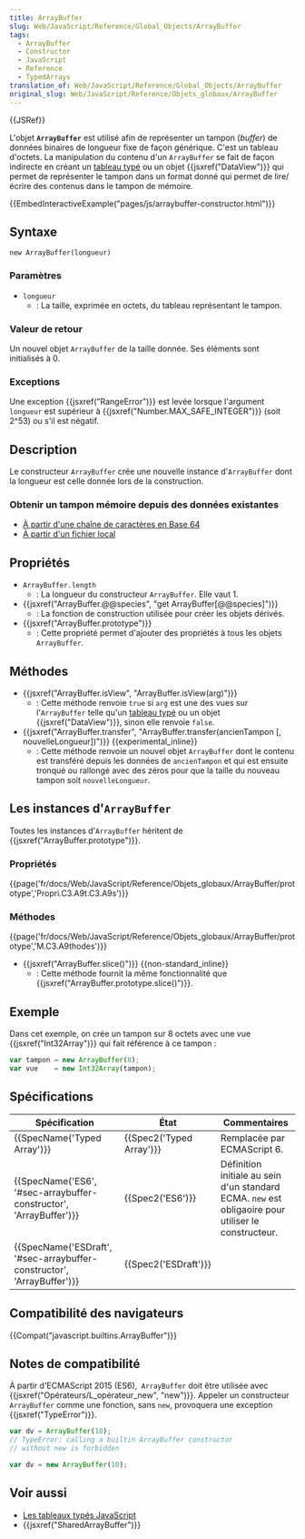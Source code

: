 ```yaml
---
title: ArrayBuffer
slug: Web/JavaScript/Reference/Global_Objects/ArrayBuffer
tags:
  - ArrayBuffer
  - Constructor
  - JavaScript
  - Reference
  - TypedArrays
translation_of: Web/JavaScript/Reference/Global_Objects/ArrayBuffer
original_slug: Web/JavaScript/Reference/Objets_globaux/ArrayBuffer
---
```

{{JSRef}}

L'objet **`ArrayBuffer`** est utilisé afin de représenter un tampon (_buffer_) de données binaires de longueur fixe de façon générique. C'est un tableau d'octets. La manipulation du contenu d'un `ArrayBuffer` se fait de façon indirecte en créant un [tableau typé](/fr/docs/Web/JavaScript/Reference/Objets_globaux/TypedArray) ou un objet {{jsxref("DataView")}} qui permet de représenter le tampon dans un format donné qui permet de lire/écrire des contenus dans le tampon de mémoire.

{{EmbedInteractiveExample("pages/js/arraybuffer-constructor.html")}}

## Syntaxe

    new ArrayBuffer(longueur)

### Paramètres

- `longueur`
  - : La taille, exprimée en octets, du tableau représentant le tampon.

### Valeur de retour

Un nouvel objet `ArrayBuffer` de la taille donnée. Ses éléments sont initialisés à 0.

### Exceptions

Une exception {{jsxref("RangeError")}} est levée lorsque l'argument `longueur` est supérieur à {{jsxref("Number.MAX_SAFE_INTEGER")}} (soit 2^53) ou s'il est négatif.

## Description

Le constructeur `ArrayBuffer` crée une nouvelle instance d'`ArrayBuffer` dont la longueur est celle donnée lors de la construction.

### Obtenir un tampon mémoire depuis des données existantes

- [À partir d'une chaîne de caractères en Base 64](/fr/docs/Décoder_encoder_en_base64#Annexe_.3A_D.C3.A9coder_une_cha.C3.AEne_en_base64_en_un_objet_Uint8Array_ou_ArrayBuffer)
- [À partir d'un fichier local](/fr/docs/Web/API/FileReader)

## Propriétés

- `ArrayBuffer.length`
  - : La longueur du constructeur `ArrayBuffer`. Elle vaut 1.
- {{jsxref("ArrayBuffer.@@species", "get ArrayBuffer[@@species]")}}
  - : La fonction de construction utilisée pour créer les objets dérivés.
- {{jsxref("ArrayBuffer.prototype")}}
  - : Cette propriété permet d'ajouter des propriétés à tous les objets `ArrayBuffer`.

## Méthodes

- {{jsxref("ArrayBuffer.isView", "ArrayBuffer.isView(arg)")}}
  - : Cette méthode renvoie `true` si `arg` est une des vues sur l'`ArrayBuffer` telle qu'un [tableau typé](/fr/docs/Web/JavaScript/Reference/Objets_globaux/TypedArray) ou un objet {{jsxref("DataView")}}, sinon elle renvoie `false`.
- {{jsxref("ArrayBuffer.transfer", "ArrayBuffer.transfer(ancienTampon [, nouvelleLongueur])")}} {{experimental_inline}}
  - : Cette méthode renvoie un nouvel objet `ArrayBuffer` dont le contenu est transféré depuis les données de `ancienTampon` et qui est ensuite tronqué ou rallongé avec des zéros pour que la taille du nouveau tampon soit `nouvelleLongueur`.

## Les instances d'`ArrayBuffer`

Toutes les instances d'`ArrayBuffer` héritent de {{jsxref("ArrayBuffer.prototype")}}.

### Propriétés

{{page('fr/docs/Web/JavaScript/Reference/Objets_globaux/ArrayBuffer/prototype','Propri.C3.A9t.C3.A9s')}}

### Méthodes

{{page('fr/docs/Web/JavaScript/Reference/Objets_globaux/ArrayBuffer/prototype','M.C3.A9thodes')}}

- {{jsxref("ArrayBuffer.slice()")}} {{non-standard_inline}}
  - : Cette méthode fournit la même fonctionnalité que {{jsxref("ArrayBuffer.prototype.slice()")}}.

## Exemple

Dans cet exemple, on crée un tampon sur 8 octets avec une vue {{jsxref("Int32Array")}} qui fait référence à ce tampon :

```js
var tampon = new ArrayBuffer(8);
var vue    = new Int32Array(tampon);
```

## Spécifications

| Spécification                                                                                | État                             | Commentaires                                                                                        |
| -------------------------------------------------------------------------------------------- | -------------------------------- | --------------------------------------------------------------------------------------------------- |
| {{SpecName('Typed Array')}}                                                         | {{Spec2('Typed Array')}} | Remplacée par ECMAScript 6.                                                                         |
| {{SpecName('ES6', '#sec-arraybuffer-constructor', 'ArrayBuffer')}}     | {{Spec2('ES6')}}             | Définition initiale au sein d'un standard ECMA. `new` est obligaoire pour utiliser le constructeur. |
| {{SpecName('ESDraft', '#sec-arraybuffer-constructor', 'ArrayBuffer')}} | {{Spec2('ESDraft')}}     |                                                                                                     |

## Compatibilité des navigateurs

{{Compat("javascript.builtins.ArrayBuffer")}}

## Notes de compatibilité

À partir d'ECMAScript 2015 (ES6),` ArrayBuffer` doit être utilisée avec {{jsxref("Opérateurs/L_opérateur_new", "new")}}. Appeler un constructeur `ArrayBuffer` comme une fonction, sans `new`, provoquera une exception {{jsxref("TypeError")}}.

```js example-bad
var dv = ArrayBuffer(10);
// TypeError: calling a builtin ArrayBuffer constructor
// without new is forbidden
```

```js example-good
var dv = new ArrayBuffer(10);
```

## Voir aussi

- [Les tableaux typés JavaScript](/fr/docs/Web/JavaScript/Tableaux_typés)
- {{jsxref("SharedArrayBuffer")}}
